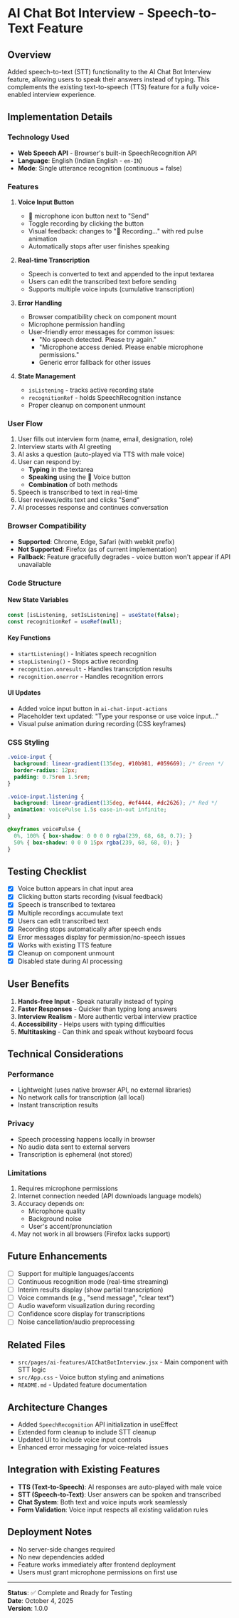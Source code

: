 # AI Chat Bot Interview - Speech-to-Text Feature

## Overview
Added speech-to-text (STT) functionality to the AI Chat Bot Interview feature, allowing users to speak their answers instead of typing. This complements the existing text-to-speech (TTS) feature for a fully voice-enabled interview experience.

## Implementation Details

### Technology Used
- **Web Speech API** - Browser's built-in SpeechRecognition API
- **Language**: English (Indian English - `en-IN`)
- **Mode**: Single utterance recognition (continuous = false)

### Features
1. **Voice Input Button**
   - 🎤 microphone icon button next to "Send"
   - Toggle recording by clicking the button
   - Visual feedback: changes to "🎤 Recording..." with red pulse animation
   - Automatically stops after user finishes speaking

2. **Real-time Transcription**
   - Speech is converted to text and appended to the input textarea
   - Users can edit the transcribed text before sending
   - Supports multiple voice inputs (cumulative transcription)

3. **Error Handling**
   - Browser compatibility check on component mount
   - Microphone permission handling
   - User-friendly error messages for common issues:
     - "No speech detected. Please try again."
     - "Microphone access denied. Please enable microphone permissions."
     - Generic error fallback for other issues

4. **State Management**
   - `isListening` - tracks active recording state
   - `recognitionRef` - holds SpeechRecognition instance
   - Proper cleanup on component unmount

### User Flow
1. User fills out interview form (name, email, designation, role)
2. Interview starts with AI greeting
3. AI asks a question (auto-played via TTS with male voice)
4. User can respond by:
   - **Typing** in the textarea
   - **Speaking** using the 🎤 Voice button
   - **Combination** of both methods
5. Speech is transcribed to text in real-time
6. User reviews/edits text and clicks "Send"
7. AI processes response and continues conversation

### Browser Compatibility
- **Supported**: Chrome, Edge, Safari (with webkit prefix)
- **Not Supported**: Firefox (as of current implementation)
- **Fallback**: Feature gracefully degrades - voice button won't appear if API unavailable

### Code Structure

#### New State Variables
```javascript
const [isListening, setIsListening] = useState(false);
const recognitionRef = useRef(null);
```

#### Key Functions
- `startListening()` - Initiates speech recognition
- `stopListening()` - Stops active recording
- `recognition.onresult` - Handles transcription results
- `recognition.onerror` - Handles recognition errors

#### UI Updates
- Added voice input button in `ai-chat-input-actions`
- Placeholder text updated: "Type your response or use voice input…"
- Visual pulse animation during recording (CSS keyframes)

### CSS Styling
```css
.voice-input {
  background: linear-gradient(135deg, #10b981, #059669); /* Green */
  border-radius: 12px;
  padding: 0.75rem 1.5rem;
}

.voice-input.listening {
  background: linear-gradient(135deg, #ef4444, #dc2626); /* Red */
  animation: voicePulse 1.5s ease-in-out infinite;
}

@keyframes voicePulse {
  0%, 100% { box-shadow: 0 0 0 0 rgba(239, 68, 68, 0.7); }
  50% { box-shadow: 0 0 0 15px rgba(239, 68, 68, 0); }
}
```

## Testing Checklist
- [x] Voice button appears in chat input area
- [x] Clicking button starts recording (visual feedback)
- [x] Speech is transcribed to textarea
- [x] Multiple recordings accumulate text
- [x] Users can edit transcribed text
- [x] Recording stops automatically after speech ends
- [x] Error messages display for permission/no-speech issues
- [x] Works with existing TTS feature
- [x] Cleanup on component unmount
- [x] Disabled state during AI processing

## User Benefits
1. **Hands-free Input** - Speak naturally instead of typing
2. **Faster Responses** - Quicker than typing long answers
3. **Interview Realism** - More authentic verbal interview practice
4. **Accessibility** - Helps users with typing difficulties
5. **Multitasking** - Can think and speak without keyboard focus

## Technical Considerations

### Performance
- Lightweight (uses native browser API, no external libraries)
- No network calls for transcription (all local)
- Instant transcription results

### Privacy
- Speech processing happens locally in browser
- No audio data sent to external servers
- Transcription is ephemeral (not stored)

### Limitations
1. Requires microphone permissions
2. Internet connection needed (API downloads language models)
3. Accuracy depends on:
   - Microphone quality
   - Background noise
   - User's accent/pronunciation
4. May not work in all browsers (Firefox lacks support)

## Future Enhancements
- [ ] Support for multiple languages/accents
- [ ] Continuous recognition mode (real-time streaming)
- [ ] Interim results display (show partial transcription)
- [ ] Voice commands (e.g., "send message", "clear text")
- [ ] Audio waveform visualization during recording
- [ ] Confidence score display for transcriptions
- [ ] Noise cancellation/audio preprocessing

## Related Files
- `src/pages/ai-features/AIChatBotInterview.jsx` - Main component with STT logic
- `src/App.css` - Voice button styling and animations
- `README.md` - Updated feature documentation

## Architecture Changes
- Added `SpeechRecognition` API initialization in useEffect
- Extended form cleanup to include STT cleanup
- Updated UI to include voice input controls
- Enhanced error messaging for voice-related issues

## Integration with Existing Features
- **TTS (Text-to-Speech)**: AI responses are auto-played with male voice
- **STT (Speech-to-Text)**: User answers can be spoken and transcribed
- **Chat System**: Both text and voice inputs work seamlessly
- **Form Validation**: Voice input respects all existing validation rules

## Deployment Notes
- No server-side changes required
- No new dependencies added
- Feature works immediately after frontend deployment
- Users must grant microphone permissions on first use

---

**Status**: ✅ Complete and Ready for Testing  
**Date**: October 4, 2025  
**Version**: 1.0.0
